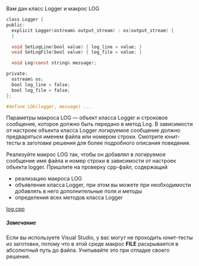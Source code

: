 Вам дан класс Logger и макрос LOG

```objectivec
class Logger {
public:
  explicit Logger(ostream& output_stream) : os(output_stream) {
  }

  void SetLogLine(bool value) { log_line = value; }
  void SetLogFile(bool value) { log_file = value; }

  void Log(const string& message);

private:
  ostream& os;
  bool log_line = false;
  bool log_file = false;
};

#define LOG(logger, message) ...
```

Параметры макроса LOG — объект класса Logger и строковое сообщение, которое должно быть передано в метод Log. В зависимости от настроек объекта класса Logger логируемое сообщение должно предваряться именем файла или номером строки. Смотрите юнит-тесты в заготовке решения для более подробного описания поведения.

Реализуйте макрос LOG так, чтобы он добавлял в логируемое сообщение имя файла и номер строки в зависимости от настроек объекта logger. Пришлите на проверку cpp-файл, содержащий

* реализацию макроса LOG
* объявление класса Logger, при этом вы можете при необходимости добавлять в него дополнительные поля и методы
* определения всех методов класса Logger

[log.cpp](https://github.com/Hitoku/basics-of-c-plus-plus-development-red-belt/blob/master/Week_1/02%20Prectice%20Programming%20Assignment/Source/log.cpp)

##### Замечание #####

Если вы используете Visual Studio, у вас могут не проходить юнит-тесты из заготовки, потому что в этой среде макрос __FILE__ раскрывается в абсолютный путь до файла. Учитывайте это при отладке своего решения.